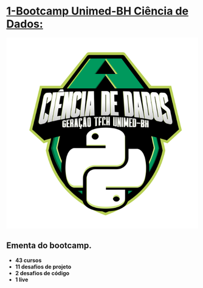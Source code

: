 
# [1-Bootcamp Unimed-BH Ciência de Dados:](https://github.com/Jcnok/digitalinnovationone)

![alt tag](https://github.com/Jcnok/digitalinnovationone/blob/main/images/Unimed-BH-Ciencia_de_dados1.png)

## Ementa do bootcamp.

* **43 cursos**
* **11 desafios de projeto** 
* **2 desafios de código**
* **1 live**

